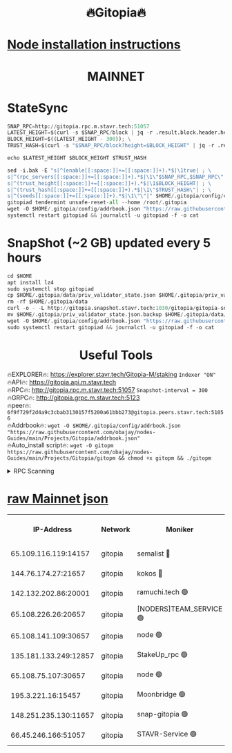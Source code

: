 <h1 align="center"> 🔥Gitopia🔥</h1>

[Node installation instructions](https://github.com/obajay/nodes-Guides/tree/main/Projects/Gitopia)
=

<h1 align="center"> MAINNET</h1>

# StateSync
```python
SNAP_RPC=http://gitopia.rpc.m.stavr.tech:51057
LATEST_HEIGHT=$(curl -s $SNAP_RPC/block | jq -r .result.block.header.height); \
BLOCK_HEIGHT=$((LATEST_HEIGHT - 300)); \
TRUST_HASH=$(curl -s "$SNAP_RPC/block?height=$BLOCK_HEIGHT" | jq -r .result.block_id.hash)

echo $LATEST_HEIGHT $BLOCK_HEIGHT $TRUST_HASH

sed -i.bak -E "s|^(enable[[:space:]]+=[[:space:]]+).*$|\1true| ; \
s|^(rpc_servers[[:space:]]+=[[:space:]]+).*$|\1\"$SNAP_RPC,$SNAP_RPC\"| ; \
s|^(trust_height[[:space:]]+=[[:space:]]+).*$|\1$BLOCK_HEIGHT| ; \
s|^(trust_hash[[:space:]]+=[[:space:]]+).*$|\1\"$TRUST_HASH\"| ; \
s|^(seeds[[:space:]]+=[[:space:]]+).*$|\1\"\"|" $HOME/.gitopia/config/config.toml
gitopiad tendermint unsafe-reset-all --home /root/.gitopia
wget -O $HOME/.gitopia/config/addrbook.json "https://raw.githubusercontent.com/obajay/nodes-Guides/main/Projects/Gitopia/addrbook.json"
systemctl restart gitopiad && journalctl -u gitopiad -f -o cat
```
# SnapShot (~2 GB) updated every 5 hours
```python
cd $HOME
apt install lz4
sudo systemctl stop gitopiad
cp $HOME/.gitopia/data/priv_validator_state.json $HOME/.gitopia/priv_validator_state.json.backup
rm -rf $HOME/.gitopia/data
curl -o - -L http://gitopia.snapshot.stavr.tech:1030/gitopia/gitopia-snap.tar.lz4 | lz4 -c -d - | tar -x -C $HOME/.gitopia --strip-components 2
mv $HOME/.gitopia/priv_validator_state.json.backup $HOME/.gitopia/data/priv_validator_state.json
wget -O $HOME/.gitopia/config/addrbook.json "https://raw.githubusercontent.com/obajay/nodes-Guides/main/Projects/Gitopia/addrbook.json"
sudo systemctl restart gitopiad && journalctl -u gitopiad -f -o cat
```
 <h1 align="center"> Useful Tools</h1>

🔥EXPLORER🔥:      https://explorer.stavr.tech/Gitopia-M/staking  `Indexer "ON"` \
🔥API🔥: 			 		 https://gitopia.api.m.stavr.tech \
🔥RPC🔥:           http://gitopia.rpc.m.stavr.tech:51057              `Snapshot-interval = 300` \
🔥GRPC🔥:          http://gitopia.grpc.m.stavr.tech:5123 \
🔥peer🔥:					 `6f9f729f2d4a9c3cbab3130157f5200a61bbb273@gitopia.peers.stavr.tech:51056` \
🔥Addrbook🔥:    ```wget -O $HOME/.gitopia/config/addrbook.json "https://raw.githubusercontent.com/obajay/nodes-Guides/main/Projects/Gitopia/addrbook.json"``` \
🔥Auto_install script🔥: ```wget -O gitopm https://raw.githubusercontent.com/obajay/nodes-Guides/main/Projects/Gitopia/gitopm && chmod +x gitopm && ./gitopm```


<details>
<summary>RPC Scanning</summary>

<h2 align="center"> We scan nodes in real time every 4 hours. And we provide the final result of RPC endpoints.
We cannot influence the operation of these nodes in any way. </h2>


```python
If Voting Power is higher than 0 --> then the Node is a validator of the network and may be subject to attack and be a potential threat to the chain.
```
```python
We marked such validators with a red symbol
```

</details>

[raw Mainnet json](https://rpc-check.gitopm.stavr.tech/gitopm/rpc-gitopm-result.json)
=

<table><tr><th>IP-Address</th><th>Network</th><th>Moniker</th><th>Latest Block Height</th><th>Earliest Block Height</th><th>Catching Up</th><th>Voting Power</th><th>Scan Time</th></tr><tr><td>65.109.116.119:14157</td><td>gitopia</td><td>semalist 🔴</td><td>9788723</td><td>6071990</td><td>False</td><td>428685</td><td>2023-11-28T03:41:15.696725597UTC</td></tr><tr><td>144.76.174.27:21657</td><td>gitopia</td><td>kokos 🔴</td><td>9788738</td><td>6071990</td><td>False</td><td>936373</td><td>2023-11-28T03:41:39.969818651UTC</td></tr><tr><td>142.132.202.86:20001</td><td>gitopia</td><td>ramuchi.tech 🟢</td><td>9788736</td><td>6548337</td><td>False</td><td>0</td><td>2023-11-28T03:41:37.324406283UTC</td></tr><tr><td>65.108.226.26:20657</td><td>gitopia</td><td>[NODERS]TEAM_SERVICE 🟢</td><td>9788749</td><td>6846001</td><td>False</td><td>0</td><td>2023-11-28T03:41:56.996958902UTC</td></tr><tr><td>65.108.141.109:30657</td><td>gitopia</td><td>node 🟢</td><td>9788736</td><td>6931333</td><td>False</td><td>0</td><td>2023-11-28T03:41:36.816608102UTC</td></tr><tr><td>135.181.133.249:12857</td><td>gitopia</td><td>StakeUp_rpc 🟢</td><td>9788736</td><td>8010001</td><td>False</td><td>0</td><td>2023-11-28T03:41:37.655917600UTC</td></tr><tr><td>65.108.75.107:30657</td><td>gitopia</td><td>node 🟢</td><td>9788744</td><td>8802845</td><td>False</td><td>0</td><td>2023-11-28T03:41:50.501696370UTC</td></tr><tr><td>195.3.221.16:15457</td><td>gitopia</td><td>Moonbridge 🟢</td><td>9788724</td><td>9388094</td><td>False</td><td>0</td><td>2023-11-28T03:41:18.080538410UTC</td></tr><tr><td>148.251.235.130:11657</td><td>gitopia</td><td>snap-gitopia 🟢</td><td>9788736</td><td>9516001</td><td>False</td><td>0</td><td>2023-11-28T03:41:37.072202343UTC</td></tr><tr><td>66.45.246.166:51057</td><td>gitopia</td><td>STAVR-Service 🟢</td><td>9788722</td><td>9781501</td><td>False</td><td>0</td><td>2023-11-28T03:41:15.296481019UTC</td></tr></table>
